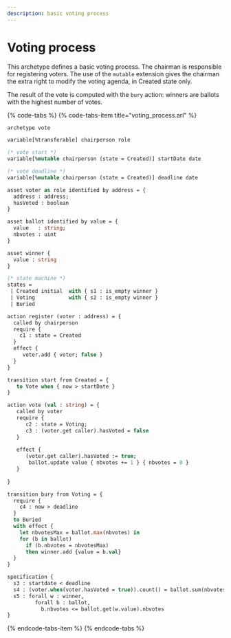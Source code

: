 ```yaml
---
description: basic voting process
---
```


# Voting process

This archetype defines a basic voting process. The chairman is responsible for registering voters. The use of the `mutable` extension gives the chairman the extra right to modify the voting agenda, in Created state only.

The result of the vote is computed with the `bury` action: winners are ballots with the highest number of votes.

{% code-tabs %}
{% code-tabs-item title="voting\_process.arl" %}
```ocaml
archetype vote

variable[%transferable] chairperson role

(* vote start *)
variable[%mutable chairperson (state = Created)] startDate date

(* vote deadline *)
variable[%mutable chairperson (state = Created)] deadline date

asset voter as role identified by address = {
  address : address;
  hasVoted : boolean
} 

asset ballot identified by value = {
  value   : string;
  nbvotes : uint
}

asset winner {
  value : string
}

(* state machine *)
states =
 | Created initial  with { s1 : is_empty winner }
 | Voting           with { s2 : is_empty winner }
 | Buried

action register (voter : address) = {
  called by chairperson
  require {
    c1 : state = Created
  }
  effect {
     voter.add { voter; false }
  }
}

transition start from Created = {
   to Vote when { now > startDate }
}

action vote (val : string) = {
   called by voter
   require {
      c2 : state = Voting;
      c3 : (voter.get caller).hasVoted = false
   }
   
   effect {
      (voter.get caller).hasVoted := true;
       ballot.update value { nbvotes += 1 } { nbvotes = 0 }
   }
   
}

transition bury from Voting = {
  require {
    c4 : now > deadline
  }
  to Buried
  with effect {
    let nbvotesMax = ballot.max(nbvotes) in
    for (b in ballot)
      if (b.nbvotes = nbvotesMax)
      then winner.add {value = b.val}
  }
}

specification {
  s3 : startdate < deadline
  s4 : (voter.when(voter.hasVoted = true)).count() = ballot.sum(nbvotes);
  s5 : forall w : winner,
         forall b : ballot,
           b.nbvotes <= ballot.get(w.value).nbvotes
}
```
{% endcode-tabs-item %}
{% endcode-tabs %}

